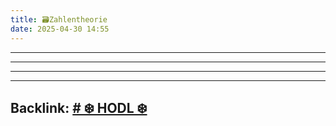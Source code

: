 ```yaml
---
title: 🗃️Zahlentheorie
date: 2025-04-30 14:55
---
```


----







----

----

----
Backlink: [# ❄️ HODL ❄️](/index)
----
